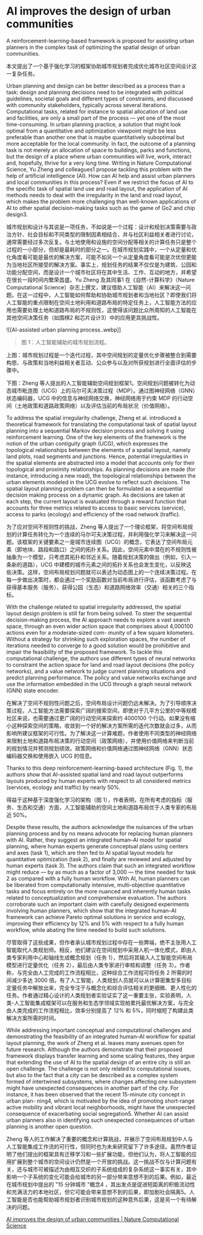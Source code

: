 # AI improves the design of urban communities

A reinforcement-learning-based framework is proposed for assisting urban planners in the complex task of optimizing the spatial design of urban communities.

本文提出了一个基于强化学习的框架协助城市规划者完成优化城市社区空间设计这一复杂任务。

Urban planning and design can be better described as a process than a task: design and planning decisions need to be integrated with political guidelines, societal goals and different types of constraints, and discussed with community stakeholders, typically across several iterations. Computational tasks, related for instance to spatial allocation of land use and facilities, are only a small part of the process — yet one of the most time-consuming. In urban planning practice, a solution that might look optimal from a quantitative and optimization viewpoint might be less preferable than another one that is maybe quantitatively suboptimal but more acceptable for the local community. In fact, the outcome of a planning task is not merely an allocation of space to buildings, parks and functions, but the design of a place where urban communities will live, work, interact and, hopefully, thrive for a very long time. Writing in Nature Computational Science, Yu Zheng and colleagues1 propose tackling this problem with the help of artificial intelligence (AI). How can AI help and assist urban planners and local communities in this process? Even if we restrict the focus of AI to the specific task of spatial land use and road layout, the application of AI methods needs to deal with the irregularity in the land and road layout, which makes the problem more challenging than well-known applications of AI to other spatial decision-making tasks such as the game of Go2 and chip design3.

城市规划和设计与其说是一项任务，不如说是一个过程：设计和规划决策需要与政治方针、社会目标和不同类型的限制因素相结合，并与社区利益相关者进行讨论，通常需要经过多次反复。与土地使用和设施的空间分配等相关的计算任务只是整个过程的一小部分，但却是最耗时的部分之一。在城市规划实践中，一个从定量和优化角度看可能是最优的解决方案，可能不如另一个从定量角度看可能是次优但更能为当地社区所接受的解决方案。事实上，规划任务的结果不仅仅是为建筑、公园和功能分配空间，而是设计一个城市社区将在其中生活、工作、互动的地方，并希望在很长一段时间内繁荣昌盛。Yu Zheng 及其同事1 在《自然-计算科学》（Nature Computational Science）杂志上撰文，建议借助人工智能（AI）来解决这一问题。在这一过程中，人工智能如何帮助和协助城市规划者和当地社区？即使我们将人工智能的重点限制在空间土地利用和道路布局的特定任务上，人工智能方法的应用也需要处理土地和道路布局的不规则性，这使得该问题比众所周知的人工智能在其他空间决策任务（如围棋2 和芯片设计3）中的应用更具挑战性。

![[AI-assisted urban planning process..webp]]

>图 1：人工智能辅助的城市规划流程。

上图：城市规划过程是一个迭代过程，其中空间规划的定量优化步骤被整合到需要构思、与政策和当地利益相关者互动、公众参与以及对所获规划进行全面评估的步骤中。

下图：Zheng 等人提出的人工智能辅助空间规划框架1。空间规划问题被转化为动态城市毗连图（UCG）上的马尔可夫决策过程（MDP）。通过图神经网络（GNN）状态编码器，UCG 中的信息与神经网络交换，神经网络用于约束 MDP 的行动空间（土地政策和道路政策网络）以及评估当前的布局状况（价值网络）。

To address the spatial irregularity challenge, Zheng et al. introduced a theoretical framework for translating the computational task of spatial layout planning into a sequential Markov decision process and solving it using reinforcement learning. One of the key elements of the framework is the notion of the urban contiguity graph (UCG), which expresses the topological relationships between the elements of a spatial layout, namely land plots, road segments and junctions. Hence, potential irregularities in the spatial elements are abstracted into a model that accounts only for their topological and proximity relationships. As planning decisions are made (for instance, introducing a new road), the topological relationships between the urban elements modeled in the UCG evolve to reflect such decisions. The spatial layout planning problem can then be formulated as a sequential decision making process on a dynamic graph. As decisions are taken at each step, the current layout is evaluated through a reward function that accounts for three metrics related to access to basic services (service), access to parks (ecology) and efficiency of the road network (traffic).

为了应对空间不规则性的挑战，Zheng 等人提出了一个理论框架，将空间布局规划的计算任务转化为一个连续的马尔可夫决策过程，并利用强化学习来解决这一问题。该框架的关键要素之一是城市连续图（UCG）的概念，它表达了空间布局元素（即地块、路段和路口）之间的拓扑关系。因此，空间元素中潜在的不规则性被抽象为一个模型，只考虑其拓扑和邻近关系。随着规划决策的做出（例如，引入一条新的道路），UCG 中建模的城市元素之间的拓扑关系也会发生变化，以反映这些决策。这样，空间布局规划问题就可以表述为动态图上的一个连续决策过程。在每一步做出决策时，都会通过一个奖励函数对当前布局进行评估，该函数考虑了与获得基本服务（服务）、获得公园（生态）和道路网络效率（交通）相关的三个指标。

With the challenge related to spatial irregularity addressed, the spatial layout design problem is still far from being solved. To steer the sequential decision-making process, the AI approach needs to explore a vast search space, through an even wider action space that comprises about 4,000100 actions even for a moderate-sized com- munity of a few square kilometers. Without a strategy for shrinking such exploration spaces, the number of iterations needed to converge to a good solution would be prohibitive and impair the feasibility of the proposed framework. To tackle this computational challenge, the authors use different types of neural networks to constraint the action space for land and road layout decisions (the policy networks), and a value network to judge current planning situations and predict planning performance. The policy and value networks exchange and use the information embedded in the UCG through a graph neural network (GNN) state encoder.

在解决了空间不规则性问题之后，空间布局设计问题仍远未解决。为了引导顺序决策过程，人工智能方法需要探索广阔的搜索空间，即使对于几平方公里的中等规模社区来说，也需要通过更广阔的行动空间来探索约 4000100 个行动。如果没有缩小这种探索空间的策略，收敛到一个好的解决方案所需的迭代次数就会过多，从而影响所建议框架的可行性。为了解决这一计算难题，作者使用不同类型的神经网络来限制土地和道路布局决策的行动空间（政策网络），并使用价值网络来判断当前的规划情况并预测规划绩效。政策网络和价值网络通过图神经网络（GNN）状态编码器交换和使用嵌入 UCG 的信息。

Thanks to this deep reinforcement-learning-based architecture (Fig. 1), the authors show that AI-assisted spatial land and road layout outperforms layouts produced by human experts with respect to all considered metrics (services, ecology and traffic) by nearly 50%. 

得益于这种基于深度强化学习的架构（图 1），作者表明，在所有考虑的指标（服务、生态和交通）方面，人工智能辅助的空间土地和道路布局优于人类专家的布局近 50%。

Despite these results, the authors acknowledge the nuisances of the urban planning process and by no means advocate for replacing human planners with AI. Rather, they suggest an integrated human–AI model for spatial planning, where human experts generate conceptual plans using centers and axes (task 1), which are then fed to AI spatial layout models for quantitative optimization (task 2), and finally are reviewed and adjusted by human experts (task 3). The authors claim that such an integrated workflow might reduce — by as much as a factor of 3,000 — the time needed for task 2 as compared with a fully human workflow. With AI, human planners can be liberated from computationally intensive, multi-objective quantitative tasks and focus entirely on the more nuanced and inherently human tasks related to conceptualization and comprehensive evaluation. The authors corroborate such an important claim with carefully designed experiments involving human planners, which show that the integrated human–AI framework can achieve Pareto optimal solutions in service and ecology, improving their efficiency by 12% and 5% with respect to a fully human workflow, while abating the time needed to build such solutions.

尽管取得了这些成果，但作者承认城市规划过程中存在一些弊端，绝不主张用人工智能取代人类规划师。相反，他们建议在空间规划中采用人机一体化模式，即由人类专家利用中心和轴线生成概念规划（任务 1），然后将其输入人工智能空间布局模型进行定量优化（任务 2），最后由人类专家进行审核和调整（任务 3）。作者称，与完全由人工完成的工作流程相比，这种综合工作流程可将任务 2 所需的时间减少多达 3000 倍。有了人工智能，人类规划人员就可以从计算密集型多目标定量任务中解放出来，完全专注于与概念化和综合评估相关的更细微、更人性化的任务。作者通过精心设计的人类规划者实验证实了这一重要主张，实验表明，人类-人工智能集成框架可以在服务和生态学领域实现帕累托最优解决方案，与完全由人类完成的工作流程相比，效率分别提高了 12% 和 5%，同时缩短了构建此类解决方案所需的时间。

While addressing important conceptual and computational challenges and demonstrating the feasibility of an integrated human–AI workflow for spatial layout planning, the work of Zheng et al. leaves many avenues open for future research. Although the authors demonstrate that their proposed framework displays transfer learning and some scaling features, they argue that extending the use of AI to the spatial design of an entire city is still an open challenge. The challenge is not only related to computational issues, but also to the fact that a city can be described as a complex system formed of intertwined subsystems, where changes affecting one subsystem might have unexpected consequences in another part of the city. For instance, it has been observed that the recent 15-minute city concept in urban plan- ning4, which is motivated by the idea of promoting short-range active mobility and vibrant local neighborhoods, might have the unexpected consequence of exacerbating social segregation5. Whether AI can assist urban planners also in identifying such unexpected consequences of urban planning is another open question.

Zheng 等人的工作解决了重要的概念和计算挑战，并展示了空间布局规划中人与人工智能集成工作流的可行性，但同时也为未来研究留下了许多途径。虽然作者证明了他们提出的框架具有迁移学习和一些扩展功能，但他们认为，将人工智能的应用扩展到整个城市的空间设计仍然是一个开放的挑战。这一挑战不仅与计算问题有关，还与城市可被描述为由相互交织的子系统组成的复杂系统这一事实有关，其中影响一个子系统的变化可能会给城市的另一部分带来意想不到的后果。例如，最近在城市规划中提出的 "15 分钟城市 "概念4 ，其出发点是促进短距离的积极流动性和充满活力的本地社区，但它可能会带来意想不到的后果，即加剧社会隔离5。人工智能是否也能帮助城市规划者识别城市规划的这种意外后果，这是另一个有待解决的问题。

[AI improves the design of urban communities | Nature Computational Science](https://www.nature.com/articles/s43588-023-00515-1)